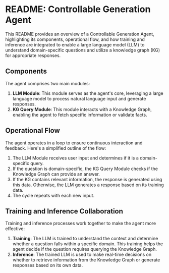 # README: Controllable Generation Agent

This README provides an overview of a Controllable Generation Agent, highlighting its components, operational flow, and how training and inference are integrated to enable a large language model (LLM) to understand domain-specific questions and utilize a knowledge graph (KG) for appropriate responses.

## Components

The agent comprises two main modules:
1. **LLM Module**: This module serves as the agent's core, leveraging a large language model to process natural language input and generate responses.
2. **KG Query Module**: This module interacts with a Knowledge Graph, enabling the agent to fetch specific information or validate facts.

## Operational Flow

The agent operates in a loop to ensure continuous interaction and feedback. Here's a simplified outline of the flow:
1. The LLM Module receives user input and determines if it is a domain-specific query.
2. If the question is domain-specific, the KG Query Module checks if the Knowledge Graph can provide an answer.
3. If the KG contains relevant information, the response is generated using this data. Otherwise, the LLM generates a response based on its training data.
4. The cycle repeats with each new input.

## Training and Inference Collaboration

Training and inference processes work together to make the agent more effective:
1. **Training**: The LLM is trained to understand the context and determine whether a question falls within a specific domain. This training helps the agent decide if the question requires querying the Knowledge Graph.
2. **Inference**: The trained LLM is used to make real-time decisions on whether to retrieve information from the Knowledge Graph or generate responses based on its own data.
